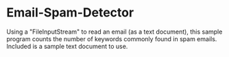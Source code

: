 # Email-Spam-Detector
Using a "FileInputStream" to read an email (as a text document), this sample program counts the number of keywords commonly found in spam emails. Included is a sample text document to use.
